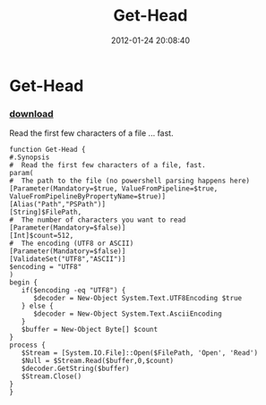 ﻿---
pid:            3184
parent:         0
children:       
poster:         Joel Bennett
title:          Get-Head
date:           2012-01-24 20:08:40
description:    Read the first few characters of a file ... fast.
format:         posh
---

# Get-Head

### [download](3184.ps1)  

Read the first few characters of a file ... fast.

```posh
function Get-Head {
#.Synopsis
#  Read the first few characters of a file, fast.
param(
#  The path to the file (no powershell parsing happens here)
[Parameter(Mandatory=$true, ValueFromPipeline=$true, ValueFromPipelineByPropertyName=$true)]
[Alias("Path","PSPath")]
[String]$FilePath, 
#  The number of characters you want to read
[Parameter(Mandatory=$false)]
[Int]$count=512, 
#  The encoding (UTF8 or ASCII)
[Parameter(Mandatory=$false)]
[ValidateSet("UTF8","ASCII")]
$encoding = "UTF8"
)
begin {
   if($encoding -eq "UTF8") {
      $decoder = New-Object System.Text.UTF8Encoding $true
   } else {
      $decoder = New-Object System.Text.AsciiEncoding
   }
   $buffer = New-Object Byte[] $count
}
process {
   $Stream = [System.IO.File]::Open($FilePath, 'Open', 'Read')
   $Null = $Stream.Read($buffer,0,$count)
   $decoder.GetString($buffer)
   $Stream.Close()
}
}

```
